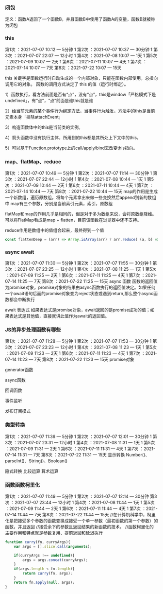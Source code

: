### 闭包

定义：函数A返回了一个函数B，并且函数B中使用了函数A的变量，函数B就被称为闭包


### this
第1次 ：2021-07-07 10:12 — 5分钟   1
第2次 ：2021-07-07 10:37 — 30分钟  1
第3次 ：2021-07-07 22:07 — 12小时  1 
第4次 ：2021-07-08 10:07 — 1天  1
第5次 ：2021-07-09 10:07 — 2天  1
第6次 ：2021-07-11 10:07 — 4天  1
第7次 ：2021-07-14 10:07 — 7天
第8次 ：2021-07-22 10:07 — 15天

this 关键字是函数运行时自动生成的一个内部对象，只能在函数内部使用，总指向调用它的对象。
函数的调用方式决定了 this 的值（运行时绑定）。

1）函数执行，看方法前面是否有“点”，没有“点”，this是window「严格模式下是undefined」，有“点”，“点”前面是谁this就是谁

2）给当前元素的某个事件行为绑定方法，当事件行为触发，方法中的this是当前元素本身「排除attachEvent」

3）构造函数体中的this是当前类的实例。

4）箭头函数中没有执行主体，所用到的this都是其所处上下文中的this。

5）可以基于Function.prototype上的call/apply/bind去改变this指向。

### map、flatMap、reduce
第1次 ：2021-07-07 10:49 — 5分钟  1
第2次 ：2021-07-07 11:14 — 30分钟  1
第3次 ：2021-07-07 22:44 — 12小时  1
第4次 ：2021-07-08 10:44 — 1天  1
第5次 ：2021-07-09 10:44 — 2天  1
第6次 ：2021-07-11 10:44 — 4天  1
第7次 ：2021-07-14 10:44 — 7天
第8次 ：2021-07-22 10:44 — 15天
map的作用是生成一个新数组，遍历原数组，将每个元素拿出来做一些变换然后append到新的数组中
map有三个参数，分别是当前索引元素，索引，原数组

flatMap和map的作用几乎是相同的，但是对于多为数组来说，会将原数组降维。可以将FlatMap看成是map + flatten，目前该函数在浏览器中还不支持。

reduce作用是数组中的值组合起来，最终得到一个值

```JavaScript
const flattenDeep = (arr) => Array.isArray(arr) ? arr.reduce( (a, b) => [...a, ...flattenDeep(b)], []) : [arr]
```

### async await
第1次 ：2021-07-07 11:30 — 5分钟  1
第2次 ：2021-07-07 11:55 — 30分钟 1
第3次 ：2021-07-07 23:25 — 12小时  1
第4次 ：2021-07-08 11:25 — 1天  1
第5次 ：2021-07-09 11:25 — 2天  1
第6次 ：2021-07-11 11:25 — 4天   1
第7次 ：2021-07-14 11:25 — 7天
第8次 ：2021-07-22 11:25 — 15天
async 函数
函数的返回值为promise对象，promise对象的结果由async函数执行的返回值决定。如果任何一个await语句后面的promise对象变为reject状态或遇到return,那么整个async函数都会中断执行

await 表达式
如果表达式是promise对象，await返回的是promise成功的值；如果表达式是其他值，直接就讲此值作为await的返回值。

### JS的异步处理函数有哪些
第1次 ：2021-07-07 11:28 — 5分钟  1
第2次 ：2021-07-07 11:53 — 30分钟  1
第3次 ：2021-07-07 23:23 — 12小时  1
第4次 ：2021-07-08 11:23 — 1天   1
第5次 ：2021-07-09 11:23 — 2天  1
第6次 ：2021-07-11 11:23 — 4天   1
第7次 ：2021-07-14 11:23 — 7天
第8次 ：2021-07-22 11:23 — 15天
promise对象

generator函数

async函数

回调函数

事件监听

发布订阅模式

### 类型转换
第1次 ：2021-07-07 11:36 — 5分钟  1
第2次 ：2021-07-07 12:01 — 30分钟 1
第3次 ：2021-07-07 23:31 — 12小时 1
第4次 ：2021-07-08 11:31 — 1天  1
第5次 ：2021-07-09 11:31 — 2天  1
第6次 ：2021-07-11 11:31 — 4天  1
第7次 ：2021-07-14 11:31 — 7天
第8次 ：2021-07-22 11:31 — 15天
显示转换
Number()、parseInt()、String()、Boolean()

隐式转换
比较运算
算术运算

### 函数函数柯里化
第1次 ：2021-07-07 11:49 — 5分钟  1
第2次 ：2021-07-07 12:14 — 30分钟
第3次 ：2021-07-07 23:44 — 12小时  1
第4次 ：2021-07-08 11:44 — 1天  1
第5次 ：2021-07-09 11:44 — 2天  1
第6次 ：2021-07-11 11:44 — 4天  1
第7次 ：2021-07-14 11:44 — 7天
第8次 ：2021-07-22 11:44 — 15天
//在计算机科学中，柯里化是把接受多个参数的函数变换成接受一个单一参数（最初函数的第一个参数）的函数，并且返回
//接受余下的参数且返回结果的新函数的技术。
//函数柯里化的主要作用和特点就是参数复用、提前返回和延迟执行

```JavaScript
function curry(fn, curryArgs){
    var args = [].slice.call(arguments);

    if(curryArgs !== undefined){
        args = args.concat(curryArgs);
    }
    if(args.length < fn.length){
        return curry(fn, args);
    }
    return fn.apply(null, args);
}
```